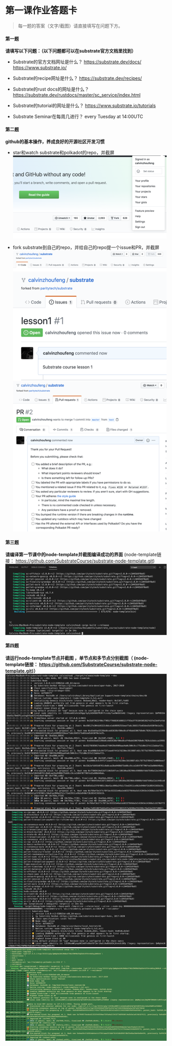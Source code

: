 # 第一课作业答题卡

> 每一题的答案（文字/截图）请直接填写在问题下方。

#### 第一题

**请填写以下问题：（以下问题都可以在substrate官方文档里找到）**

- Substrate的官方文档网址是什么？
https://substrate.dev/docs/
https://www.substrate.io/

- Substrate的recipe网址是什么？
https://substrate.dev/recipes/
  

- Substrate的rust docs的网址是什么？
https://substrate.dev/rustdocs/master/sc_service/index.html
  

- Substrate的tutorial的网址是什么？
https://www.substrate.io/tutorials
  

- Substrate Seminar在每周几进行？
every Tuesday at 14:00UTC




#### 第二题

**github的基本操作，养成良好的开源社区开发习惯**

- star和watch substrate和polkadot的repo，并截屏
![task2.1](./watching-substrate.png)
  

- fork substrate到自己的repo，并给自己的repo提一个issue和PR，并截屏
![task2.2.1](./fork.png)
![task2.2.2](./issue.png)
![task2.2.3](./pr.png)


#### 第三题

**请编译第一节课中的node-template并截图编译成功的界面** (node-template链接： https://github.com/SubstrateCourse/substrate-node-template.git)
![task3.1](./compiled.png)



#### 第四题

**请运行node-template节点并截图 ，单节点和多节点分别截图（ (node-template链接： https://github.com/SubstrateCourse/substrate-node-template.git)）**
![task4.1](./single-node.png)
![task4.2](./multi-nodes-1.png)
![task4.3](./multi-nodes-2.png)
